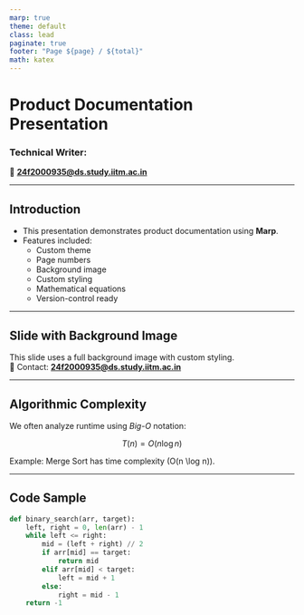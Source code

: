 ```yaml
---
marp: true
theme: default
class: lead
paginate: true
footer: "Page ${page} / ${total}"
math: katex
---
```


# Product Documentation Presentation  
### Technical Writer:  
📧 **24f2000935@ds.study.iitm.ac.in**

---

## Introduction

- This presentation demonstrates product documentation using **Marp**.  
- Features included:  
  - Custom theme  
  - Page numbers  
  - Background image  
  - Custom styling  
  - Mathematical equations  
  - Version-control ready  

---

<!-- _backgroundImage: url('https://picsum.photos/1280/720') -->
<!-- _backgroundSize: cover -->
<!-- _color: white -->

## Slide with Background Image

This slide uses a full background image with custom styling.  
📧 Contact: **24f2000935@ds.study.iitm.ac.in**

---

## Algorithmic Complexity

We often analyze runtime using *Big-O* notation:

$$
T(n) = O(n \log n)
$$

Example: Merge Sort has time complexity \(O(n \log n)\).

---

## Code Sample

```python
def binary_search(arr, target):
    left, right = 0, len(arr) - 1
    while left <= right:
        mid = (left + right) // 2
        if arr[mid] == target:
            return mid
        elif arr[mid] < target:
            left = mid + 1
        else:
            right = mid - 1
    return -1
